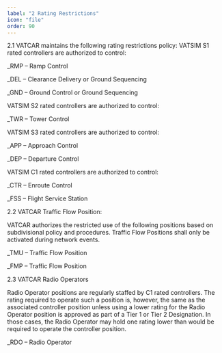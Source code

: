 ```yaml
---
label: "2 Rating Restrictions"
icon: "file"
order: 90
---
```


2.1 VATCAR maintains the following rating restrictions policy:
VATSIM S1 rated controllers are authorized to control:

_RMP – Ramp Control

_DEL – Clearance Delivery or Ground Sequencing

_GND – Ground Control or Ground Sequencing


VATSIM S2 rated controllers are authorized to control:

_TWR – Tower Control

VATSIM S3 rated controllers are authorized to control:

_APP – Approach Control

_DEP – Departure Control

VATSIM C1 rated controllers are authorized to control:

_CTR – Enroute Control

_FSS – Flight Service Station

2.2 VATCAR Traffic Flow Position:

VATCAR authorizes the restricted use of the following positions based on subdivisional policy and procedures. Traffic Flow Positions shall only be activated during network events.

_TMU – Traffic Flow Position

_FMP – Traffic Flow Position

2.3 VATCAR Radio Operators

Radio Operator positions are regularly staffed by C1 rated controllers. The rating required to operate such a position is, however, the same as the associated controller position unless using a lower rating for the Radio Operator position is approved as part of a Tier 1 or Tier 2 Designation. In those cases, the Radio Operator may hold one rating lower than would be required to operate the controller position.

_RDO – Radio Operator 